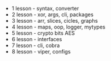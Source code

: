 - 1 lesson - syntax, converter
- 2 lesson - xor, args, cli, packages
- 3 lesson - arr, slices, cicles, graphs
- 4 lesson - maps, oop, logger, mytypes
- 5 lesson - crypto bits AES
- 6 lesson - interfaces
- 7 lesson - cli, cobra
- 8 lesson - viper, configs
